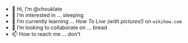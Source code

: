 - 👋 Hi, I’m @chouklate
- 👀 I’m interested in ... sleeping
- 🌱 I’m currently learning ... _How To Live (with pictures!)_ on `wikihow.com`
- 💞️ I’m looking to collaborate on ... bread
- 📫 How to reach me ... don't

<!---
chouklate/chouklate is a ✨ special ✨ repository because its `README.md` (this file) appears on your GitHub profile.
You can click the Preview link to take a look at your changes.
--->
